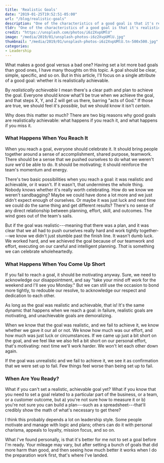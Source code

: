 ```yaml
---
title: 'Realistic Goals'
date: "2019-01-25T19:52:51-05:00"
url: "/blog/realistic-goals"
description: "One of the characteristics of a good goal is that it's realistically achievable, with a specific plan that'll logically make it happen."
tldr: "One of the characteristics of a good goal is that it's realistically achievable, with a specific plan that'll logically make it happen. I've found that a goal without such a plan never feels good to hit or miss, but a goal that's realistically achievable is motivating whether you reach it or not."
credit: "https://unsplash.com/photos/i6z2XvpUMlU"
image: "/media/2019/01/unsplash-photos-i6z2XvpUMlU.jpg"
thumbnail: "/media/2019/01/unsplash-photos-i6z2XvpUMlU.tn-500x500.jpg"
categories:
- Leadership
---
```

What makes a good goal versus a bad one?
Having set a lot more bad goals than good ones, I have many thoughts on this topic.
A goal should be clear, simple, specific, and so on.
But in this article, I'll focus on a single attribute of a good goal: whether it is realistically achievable.
<!--more-->

By *realistically achievable* I mean there's a clear path and plan to achieve the goal.
Everyone should know what'll be true when we achieve the goal, and that steps X, Y, and Z  will get us there, barring "acts of God."
If those are true, we should feel it's *possible*, but we should know it isn't *certain*.

Why does this matter so much?
There are two big reasons why good goals are realistically achievable: what happens if you reach it, and what happens if you miss it.

### What Happens When You Reach It

When you reach a goal, everyone should celebrate it.
It should bring people together around a sense of accomplishment, shared purpose, teamwork.
There should be a sense that we pushed ourselves to do what we weren't *sure* we'd be able to do.
It should be motivating; it should reinforce the team's momentum and energy.

There's two basic possibilities when you reach a goal: it was realistic and achievable, or it wasn't.
If it wasn't, that undermines the whole thing.
Nobody knows whether it's really worth celebrating.
How do we know we weren't sandbagging?
Maybe we could have done a lot more and we just didn't expect enough of ourselves.
Or maybe it was just luck and next time we could do the same thing and get different results?
There's no sense of any direct relationship between planning, effort, skill, and outcomes.
The wind goes out of the team's sails.

But if the goal was realistic---meaning that there was a plan, and it was clear that we all had to push ourselves really hard and work tightly together---we know we didn't just stumble past the finish line.
It wasn't dumb luck.
We worked hard, and we achieved the goal because of our teamwork and effort, executing on our careful and intelligent planning.
*That* is something we can celebrate wholeheartedly.

### What Happens When You Come Up Short

If you fail to reach a goal, it should be motivating anyway.
Sure, we need to acknowledge our disappointment, and say "take your mind off work for the weekend and I'll see you Monday."
But we can still use the occasion to bond more tightly, to redouble our resolve, to acknowledge our respect and dedication to each other.

As long as the goal was realistic and achievable, that is!
It's the same dynamic that happens when we reach a goal: in failure, realistic goals are motivating, and unachievable goals are demoralizing.

When we know that the goal was realistic, and we fail to achieve it, we know whether we gave it our all or not.
We know how much was our effort, and how much was just luck or circumstances.
If we came up just a bit short on the goal, and we feel like we also fell a bit short on our personal effort, that's motivating: next time we'll work harder.
We won't let each other down again.

If the goal was unrealistic and we fail to achieve it, we see it as confirmation that we were set up to fail.
Few things feel worse than being set up to fail.

### When Are You Ready?

What if you can't set a realistic, achievable goal yet?
What if you know that you need to set a goal related to a particular part of the business, or a team, or a customer outcome, but a) you're not sure how to measure it or b) you're not sure you can build a plan---such as a spreadsheet---that'll credibly show the math of what's necessary to get there?

I think this probably depends a lot on leadership style.
Some people motivate and manage with logic and plans; others can do it with personal charisma, appeals to loyalty, mission focus, and so on.

What I've found personally, is that it's better for me not to set a goal before I'm ready.
Your mileage may vary, but after setting a bunch of goals that did more harm than good, and then seeing how much better it works when I do the preparation work first, that's where I've landed.